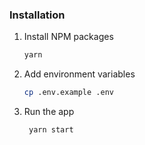 ### Installation

1. Install NPM packages
   ```sh
   yarn
   ```
2. Add environment variables
   ```sh
   cp .env.example .env
   ```
3. Run the app
   ```sh
    yarn start
   ```
